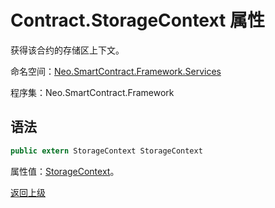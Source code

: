 # Contract.StorageContext 属性

获得该合约的存储区上下文。

命名空间：[Neo.SmartContract.Framework.Services](../../services.md)

程序集：Neo.SmartContract.Framework

## 语法

```c#
public extern StorageContext StorageContext
```

属性值：[StorageContext](../StorageContext.md)。



[返回上级](../Contract.md)